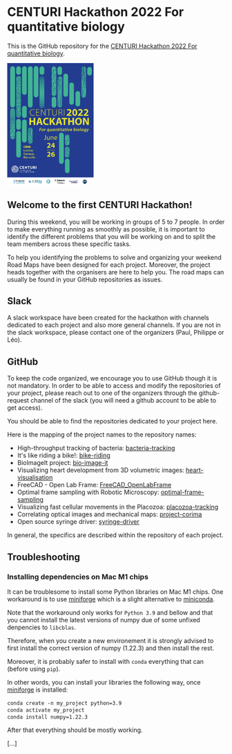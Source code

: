 # CENTURI Hackathon 2022 For quantitative biology

This is the GitHub repository for the [CENTURI Hackathon 2022 For quantitative biology].

<img src="images/poster.jpg" alt="Hackathon-poster" width="200"/>

## Welcome to the first CENTURI Hackathon!

During this weekend, you will be working in groups of 5 to 7 people. In order to make
everything running as smoothly as possible, it is important to identify the different
problems that you will be working on and to split the team members across these specific 
tasks.

To help you identifying the problems to solve and organizing your weekend Road Maps have
been designed for each project. Moreover, the project heads together with the organisers
are here to help you. The road maps can usually be found in your GitHub repositories as
issues.

## Slack
A slack workspace have been created for the hackathon with channels dedicated to each
project and also more general channels. If you are not in the slack workspace, please contact
one of the organizers (Paul, Philippe or Léo).

## GitHub
To keep the code organized, we encourage you to use GitHub though it is not mandatory.
In order to be able to access and modify the repositories of your project, please reach out
to one of the organizers through the github-request channel of the slack (you will need a github
account to be able to get access).

You should be able to find the repositories dedicated to your project here.

Here is the mapping of the project names to the repository names:
- High-throughput tracking of bacteria: [bacteria-tracking]
- It's like riding a bike!: [bike-riding]
- BioImageIt project: [bio-image-it]
- Visualizing heart development from 3D volumetric images: [heart-visualisation]
- FreeCAD - Open Lab Frame: [FreeCAD_OpenLabFrame]
- Optimal frame sampling with Robotic Microscopy: [optimal-frame-sampling]
- Visualizing fast cellular movements in the Placozoa: [placozoa-tracking]
- Correlating optical images and mechanical maps: [project-corima]
- Open source syringe driver: [syringe-driver]

In general, the specifics are described within the repository of each project.

## Troubleshooting

### Installing dependencies on Mac M1 chips
It can be troublesome to install some Python libraries on Mac M1 chips.
One workaround is to use [miniforge] which is a slight alternative to [miniconda].

Note that the workaround only works for `Python 3.9` and bellow and that you cannot
install the latest versions of numpy due of some unfixed denpencies to `libcblas`.

Therefore, when you create a new environement it is strongly advised to first install
the correct version of numpy (1.22.3) and then install the rest.

Moreover, it is probably safer to install with `conda` everything that can (before using
`pip`).

In other words, you can install your libraries the following way, once [miniforge] is installed:
```shell
conda create -n my_project python=3.9
conda activate my_project
conda install numpy=1.22.3
```
After that everything should be mostly working.

[...]

[CENTURI Hackathon 2022 For quantitative biology]: https://centuri-livingsystems.org/hackathon-2022/
[bacteria-tracking]: https://github.com/CENTURI-Hackathon-2022/bacteria-tracking
[bike-riding]: https://github.com/CENTURI-Hackathon-2022/bike-riding
[bio-image-it]: https://github.com/CENTURI-Hackathon-2022/bio-image-it
[heart-visualisation]: https://github.com/CENTURI-Hackathon-2022/heart-visualisation
[FreeCAD_OpenLabFrame]: https://github.com/CENTURI-Hackathon-2022/FreeCAD_OpenLabFrame
[optimal-frame-sampling]: https://github.com/CENTURI-Hackathon-2022/optimal-frame-sampling
[placozoa-tracking]: https://github.com/CENTURI-Hackathon-2022/placozoa-tracking
[project-corima]: https://github.com/CENTURI-Hackathon-2022/project-corima
[syringe-driver]: https://github.com/CENTURI-Hackathon-2022/syringe-driver
[miniforge]: https://github.com/conda-forge/miniforge
[miniconda]: https://docs.conda.io/en/latest/miniconda.html
